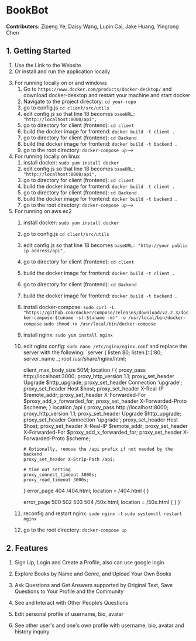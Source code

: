 <!-- End-User Documentation -->

# BookBot

<!-- intro -->

**Contributers:** Zipeng Ye, Daisy Wang, Lupin Cai, Jake Huang, Yingrong Chen

## 1. Getting Started

1. Use the Link to the Website
2. Or install and run the application locally
<!-- 1. Clone the repository: `git clone https://github.com/your-username/your-repo.git`
3. Navigate to the project directory: `cd your-repo`
4. Install dependencies: `npm install`
5. Start the application: `npm start` -->
3. For running locally on or and windows
    1. Go to `https://www.docker.com/products/docker-desktop/` and download docker-desktop and restart your machine and start docker
    2. Navigate to the project directory: `cd your-repo`
    3. go to config.js `cd client/src/utils` 
    4. edit config.js so that line 18 becomes `baseURL: "http://localhost:8000/api",`
    5. go to directory for client (frontend): `cd client`
    6. build the docker image for frontend: `docker build -t client .`
    7. go to directory for client (frontend): `cd Backend`
    8. build the docker image for frontend: `docker build -t backend .`
    9. go to the root directory: `docker-compose up`-->
4. For running locally on linux
    1. install docker: `sudo yum install docker`
    2. edit config.js so that line 18 becomes `baseURL: "http://localhost:8000/api",`
    3. go to directory for client (frontend): `cd client`
    4. build the docker image for frontend: `docker build -t client .`
    5. go to directory for client (frontend): `cd Backend`
    6. build the docker image for frontend: `docker build -t backend .` 
    7. go to the root directory: `docker-compose up`-->
5. For running on aws ec2
    1. install docker: `sudo yum install docker`
    2. go to config.js `cd client/src/utils` 
    3. edit config.js so that line 18 becomes `baseURL: "http://your public ip address/api",`
    4. go to directory for client (frontend): `cd client`
    5. build the docker image for frontend: `docker build -t client .`
    6. go to directory for client (frontend): `cd Backend`
    7. build the docker image for frontend: `docker build -t backend .` 
    8. install docker-compose: `sudo curl -L "https://github.com/docker/compose/releases/download/v2.2.3/docker-compose-$(uname -s)-$(uname -m)" -o /usr/local/bin/docker-compose`
    `sudo chmod +x /usr/local/bin/docker-compose`
    9. install nginx: `sudo yum install nginx`
    10. edit nginx config: `sudo nano /etc/nginx/nginx.conf` and replace the server with the following: 
    `server {
        listen       80;
        listen       [::]:80;
        server_name  _;
        root         /usr/share/nginx/html;

        client_max_body_size 50M;
        location / {
            proxy_pass http://localhost:3000;
            proxy_http_version 1.1;
            proxy_set_header Upgrade $http_upgrade;
            proxy_set_header Connection 'upgrade';
            proxy_set_header Host $host;
            proxy_set_header X-Real-IP $remote_addr;
            proxy_set_header X-Forwarded-For $proxy_add_x_forwarded_for;
            proxy_set_header X-Forwarded-Proto $scheme;
        }
        location /api {
            proxy_pass http://localhost:8000;
            proxy_http_version 1.1;
            proxy_set_header Upgrade $http_upgrade;
            proxy_set_header Connection 'upgrade';
            proxy_set_header Host $host;
            proxy_set_header X-Real-IP $remote_addr;
            proxy_set_header X-Forwarded-For $proxy_add_x_forwarded_for;
            proxy_set_header X-Forwarded-Proto $scheme;

            # Optionally, remove the /api prefix if not needed by the backend
            proxy_set_header X-Strip-Path /api;

            # time out setting
            proxy_connect_timeout 3000s;
            proxy_read_timeout 3000s;
        }
        error_page 404 /404.html;
        location = /404.html {
        }

        error_page 500 502 503 504 /50x.html;
        location = /50x.html {
        }
    }`
    11. reconfig and restart nginx: `sudo nginx -t` `sudo systemctl restart nginx`
    12. go to the root directory: `docker-compose up`

## 2. Features

1. Sign Up, Login and Create a Profile, also can use google login
<!-- screenshots of the website -->
2. Explore Books by Name and Genre, and Upload Your Own Books

3. Ask Questions and Get Answers supported by Original Text, Save Questions to Your Profile and the Community

4. See and Interact with Other People’s Questions

5. Edit personal profile of username, bio, avatar

6. See other user's and one's own profile with username, bio, avatar and history inquiry
